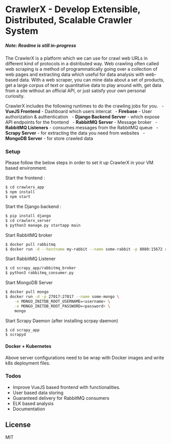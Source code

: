# CrawlerX - Develop Extensible, Distributed, Scalable Crawler System

##### Note: Readme is still in-progress

The CrawlerX is a platform which we can use for crawl web URLs in different kind of protocols in a distributed way. Web crawling often called web scraping is a method of programmatically going over a collection of web pages and extracting data which useful for data analysis with web-based data. With a web scraper, you can mine data about a set of products, get a large corpus of text or quantitative data to play around with, get data from a site without an official API, or just satisfy your own personal curiosity. 

CrawlerX includes the following runtimes to do the crawling jobs for you. 
  - **VueJS Frontend** - Dashboard which users intercat
  - **Firebase** - User authorization & authentication
  - **Django Backend Server** - which expose API endpoints for the frontend 
  - **RabbitMQ Server** - Message broker 
  - **RabbitMQ Listeners** - consumes messages from the RabbitMQ queue
  - **Scrapy Server** - for extracting the data you need from websites
  - **MongoDB Server** - for store crawled data

### Setup

Please follow the below steps in order to set it up CrawlerX in your VM based environment.

Start the frontend :
```sh
$ cd crawlerx_app
$ npm install 
$ npm start
```

Start the Django backend :
```sh
$ pip install django
$ cd crawlerx_server
$ python3 manage.py startapp main
```

Start RabbitMQ broker

```sh
$ docker pull rabbitmq
$ docker run -d --hostname my-rabbit --name some-rabbit -p 8080:15672 rabbitmq:3-management
```

Start RabbitMQ Listener
```sh
$ cd scrapy_app/rabbitmq_broker
$ python3 rabbitmq_consumer.py
```

Start MongoDB Server
```sh
$ docker pull mongo
$ docker run -d -p 27017:27017 --name some-mongo \
    -e MONGO_INITDB_ROOT_USERNAME=<username> \
    -e MONGO_INITDB_ROOT_PASSWORD=<password> \
    mongo
```

Start Scrapy Daemon (after installing scrpay daemon)
```sh
$ cd scrapy_app
$ scrapyd
```

#### Docker + Kubernetes

Above server configurations need to be wrap with Docker images and write k8s deployment files.

### Todos

 - Improve VueJS based frontend with functionalities.
 - User based data storing
 - Guaranteed delivery for RabbitMQ consumers
 - ELK based analysis
 - Documentation

License
----
MIT

